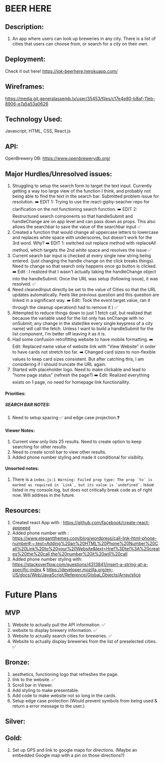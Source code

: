 
# BEER HERE

## Description:
1.  An app where users can look up breweries in any city.
There is a list of cities that users can choose from, or search for a city on their own.

## Deployment:
Check it out here! https://jok-beerhere.herokuapp.com/

## Wireframes:

https://media.git.generalassemb.ly/user/35453/files/c17e4e80-b8af-11eb-8906-e7a5a53a0626

## Technology Used:

Javascript, HTML, CSS, React.js

## API:
OpenBrewery DB: 
https://www.openbrewerydb.org/

## Major Hurdles/Unresolved issues:
1. Struggling to setup the search form to target the text input. Currently getting a way too large view of the function I think, and probably not being able to find the text in the search bar. Submitted problem issue for resolution. 
    ➡️ EDIT 1: Trying to use the react-giphy-seacher repo for clarification on the not functioning search function.
    ➡️ EDIT 2: Restructured search components so that handleSubmit and handleChange are on app level and can pass down as props. This also allows the searchbar to save the value of the searchbar input ✅
1. Created a function that would change all uppercase letters to lowercase and replaces white space with underscores, but doesn't work for the 3rd word. Why? 
    ➡️ EDIT 1: switched out replace method with replaceAll method, which targets the 2nd white space and resolves the issue ✅
1. Current search bar input is checked at every single new string being entered. (just changing the handle change on the click breaks things). Need to change so that search only happens once go button is clicked. 
    ➡️ Edit : I realized that I wasn't actually taking the handleChange object into the handleSubmit. Once the URL was setup (following issue), it was resolved. ✅
2. Need cleanedInput directly be set to the value of Cities so that the URL updates automatically. Feels like previous question and this question are linked in a significant way.
    ➡️ Edit: Took the event.target.value, ran it through the cleanup operation(I had to remove it ) ✅
3. Attempted to reduce things down to just 1 fetch call, but realized that because the variable used for the list only has onChange with no onSubmit, any change in the state(like every single keypress of a city name) will call the fetch. Unless I want to build a handleSubmit for the list component, I'm better off leaving it as it is.
1. Had some confusion retrofitting website to have mobile formatting.
    ➡️ Edit: Replaced name value of website link with "View Website" in order to have cards not stretch too far.
    ➡️ Changed card sizes to non-flexible values to keep card sizes consistent. But after catching this, I am considering if I should truncate the URL again.
1. Started with placeholder logo. Need to make clickable and lead to "home page status" (refresh the page?)
     ➡️ Edit: Realized everything exists on 1 page, no need for homepage link functionallity.

#### Priorities:
#####  SEARCH BAR NOTES: 
 1. Need to setup spacing ✅ and edge case projection.❓

#### Viewer Notes:
1. Current view only lists 25 results. Need to create option to keep searching for other results.
1. Need to create scroll bar to view other results.
1. Added phone number styling and made it conditional for visiblity.

#### Unsorted notes:
1. There is a ``` index.js:1 Warning: Failed prop type: The prop `to` is marked as required in `Link`, but its value is `undefined`. ``` issue listed in my console.log, but does not critically break code as of right now. Will address in the future.

## Resources:
1. Created react App with : https://github.com/facebook/create-react-appneed 
1. Added phone number with : https://www.elegantthemes.com/blog/wordpress/call-link-html-phone-number#:~:text=Adding%20an%20HTML%20Phone%20Number%20Call%20Link%20to%20your%20Website&text=Href%3Dtel%3A%20creates%20the%20call,the%20number%20it%20will%20call
1. Added phone number styling with: https://stackoverflow.com/questions/4313841/insert-a-string-at-a-specific-index & https://developer.mozilla.org/en-US/docs/Web/JavaScript/Reference/Global_Objects/Array/slice




# Future Plans
## MVP
1. Website to actually pull the API information. ✅
1. website to display brewery information. ✅
1. Website to actually search cities for breweries. ✅
1. Website to actually display breweries from the list of preselected cities. ✅
## Bronze:
1. aesthetics, functioning logo that refreshes the page.
1. link to the website. ✅
1. Scroll bar in Viewer.
1. Add styling to make presentable.
1. Add code to make website not so long in the cards.
1. Setup edge case protection (Would prevent symbols from being used & return a error message to the user.)

## Silver:

## Gold:

1. Set up GPS and link to google maps for directions. (Maybe an embedded Google map with a pin on those directions?)